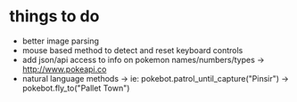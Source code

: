 # things to do
* better image parsing
* mouse based method to detect and reset keyboard controls
* add json/api access to info on pokemon names/numbers/types
  -> http://www.pokeapi.co
* natural language methods
  -> ie: pokebot.patrol_until_capture("Pinsir")
  -> pokebot.fly_to("Pallet Town")

